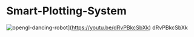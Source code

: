 # Smart-Plotting-System
![opengl-dancing-robot](http://img.youtube.com/vi/dRvPBkcSbXk/0.jpg)](https://youtu.be/dRvPBkcSbXk)
dRvPBkcSbXk
